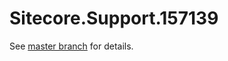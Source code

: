 # Sitecore.Support.157139

See [master branch](https://github.com/sitecoresupport/Sitecore.Support.157139) for details.